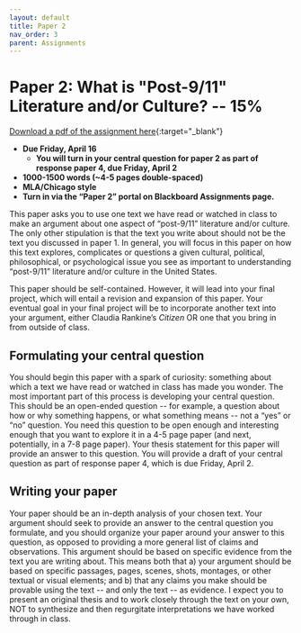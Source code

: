 ```yaml
---
layout: default
title: Paper 2
nav_order: 3
parent: Assignments
---
```

# Paper 2: What is "Post-9/11" Literature and/or Culture? -- 15%
[Download a pdf of the assignment here](https://lindsaythomas.net/eng380s21/assignments/eng380s21-paper2.pdf){:target="_blank"}
* **Due Friday, April 16**
     * **You will turn in your central question for paper 2 as part of response paper 4, due Friday, April 2**
* **1000-1500 words (~4-5 pages double-spaced)**
* **MLA/Chicago style**
* **Turn in via the “Paper 2” portal on Blackboard Assignments page.**

This paper asks you to use one text we have read or watched in class to make an argument about one aspect of “post-9/11” literature and/or culture. The only other stipulation is that the text you write about should not be the text you discussed in paper 1. In general, you will focus in this paper on how this text explores, complicates or questions a given cultural, political, philosophical, or psychological issue you see as important to understanding “post-9/11” literature and/or culture in the United States.

This paper should be self-contained. However, it will lead into your final project, which will entail a revision and expansion of this paper. Your eventual goal in your final project will be to incorporate another text into your argument, either Claudia Rankine’s *Citizen* OR one that you bring in from outside of class.

## Formulating your central question
You should begin this paper with a spark of curiosity: something about which a text we have read or watched in class has made you wonder. The most important part of this process is developing your central question. This should be an open-ended question -- for example, a question about how or why something happens, or what something means -- not a “yes” or “no” question. You need this question to be open enough and interesting enough that you want to explore it in a 4-5 page paper (and next, potentially, in a 7-8 page paper). Your thesis statement for this paper will provide an answer to this question. You will provide a draft of your central question as part of response paper 4, which is due Friday, April 2.

## Writing your paper
Your paper should be an in-depth analysis of your chosen text. Your argument should seek to provide an answer to the central question you formulate, and you should organize your paper around your answer to this question, as opposed to providing a more general list of claims and observations. This argument should be based on specific evidence from the text you are writing about. This means both that a) your argument should be based on specific passages, pages, scenes, shots, montages, or other textual or visual elements; and b) that any claims you make should be provable using the text -- and only the text -- as evidence. I expect you to present an original thesis and to work closely through the text on your own, NOT to synthesize and then regurgitate interpretations we have worked through in class.
